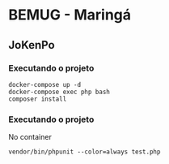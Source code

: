 # BEMUG - Maringá

## JoKenPo

### Executando o projeto

```
docker-compose up -d
docker-compose exec php bash
composer install
```

### Executando o projeto

No container

```
vendor/bin/phpunit --color=always test.php
```